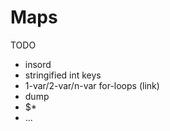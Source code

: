 <!---  PLEASE DO NOT EDIT DIRECTLY. EDIT THE .md.in FILE PLEASE. --->
# Maps

TODO

* insord
* stringified int keys
* 1-var/2-var/n-var for-loops (link)
* dump
* $*
* ...
